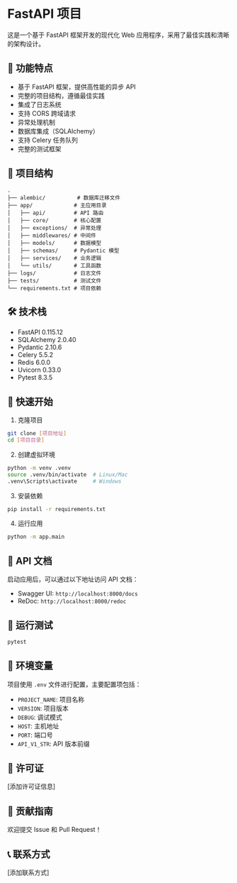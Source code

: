 # FastAPI 项目

这是一个基于 FastAPI 框架开发的现代化 Web 应用程序，采用了最佳实践和清晰的架构设计。

## 🚀 功能特点

- 基于 FastAPI 框架，提供高性能的异步 API
- 完整的项目结构，遵循最佳实践
- 集成了日志系统
- 支持 CORS 跨域请求
- 异常处理机制
- 数据库集成（SQLAlchemy）
- 支持 Celery 任务队列
- 完整的测试框架

## 📁 项目结构

```
.
├── alembic/          # 数据库迁移文件
├── app/             # 主应用目录
│   ├── api/         # API 路由
│   ├── core/        # 核心配置
│   ├── exceptions/  # 异常处理
│   ├── middlewares/ # 中间件
│   ├── models/      # 数据模型
│   ├── schemas/     # Pydantic 模型
│   ├── services/    # 业务逻辑
│   └── utils/       # 工具函数
├── logs/            # 日志文件
├── tests/           # 测试文件
└── requirements.txt # 项目依赖
```

## 🛠️ 技术栈

- FastAPI 0.115.12
- SQLAlchemy 2.0.40
- Pydantic 2.10.6
- Celery 5.5.2
- Redis 6.0.0
- Uvicorn 0.33.0
- Pytest 8.3.5

## 🚀 快速开始

1. 克隆项目
```bash
git clone [项目地址]
cd [项目目录]
```

2. 创建虚拟环境
```bash
python -m venv .venv
source .venv/bin/activate  # Linux/Mac
.venv\Scripts\activate     # Windows
```

3. 安装依赖
```bash
pip install -r requirements.txt
```

4. 运行应用
```bash
python -m app.main
```

## 📝 API 文档

启动应用后，可以通过以下地址访问 API 文档：
- Swagger UI: `http://localhost:8000/docs`
- ReDoc: `http://localhost:8000/redoc`

## 🧪 运行测试

```bash
pytest
```

## 🔧 环境变量

项目使用 `.env` 文件进行配置，主要配置项包括：
- `PROJECT_NAME`: 项目名称
- `VERSION`: 项目版本
- `DEBUG`: 调试模式
- `HOST`: 主机地址
- `PORT`: 端口号
- `API_V1_STR`: API 版本前缀

## 📄 许可证

[添加许可证信息]

## 👥 贡献指南

欢迎提交 Issue 和 Pull Request！

## 📞 联系方式

[添加联系方式]
